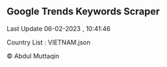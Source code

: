 

## Google Trends Keywords Scraper 
 
Last Update 06-02-2023 , 10:41:46

Country List :
VIETNAM.json



© Abdul Muttaqin 

